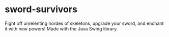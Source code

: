 # sword-survivors
Fight off unrelenting hordes of skeletons, upgrade your sword, and enchant it with new powers! Made with the Java Swing library. 
